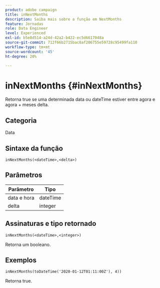 ```yaml
---
product: adobe campaign
title: inNextMonths
description: Saiba mais sobre a função em NextMonths
feature: Jornadas
role: Data Engineer
level: Experienced
exl-id: b5e8d514-a24d-42a2-b422-ec5d6617048a
source-git-commit: 712f66b2715bac0af206755e59728c95499fa110
workflow-type: tm+mt
source-wordcount: '45'
ht-degree: 20%

---
```


# inNextMonths {#inNextMonths}

Retorna true se uma determinada data ou dateTime estiver entre agora e agora + meses delta.

## Categoria

Data 

## Sintaxe da função

`inNextMonths(<dateTime>,<delta>)`

## Parâmetros

| Parâmetro | Tipo |
|-----------|------------------|
| data e hora | dateTime |
| delta | integer |

## Assinaturas e tipo retornado

`inNextMonths(<dateTime>,<integer>)`

Retorna um booleano.

## Exemplos

`inNextMonths(toDateTime('2020-01-12T01:11:00Z'), 4))`

Retorna true.
